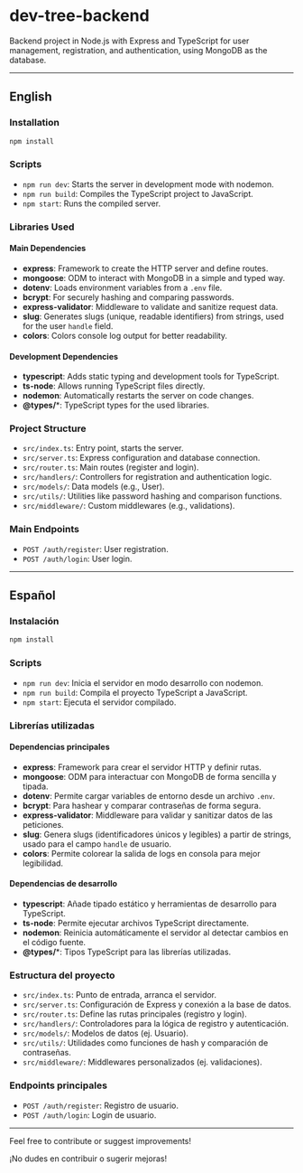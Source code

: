 # dev-tree-backend

Backend project in Node.js with Express and TypeScript for user management, registration, and authentication, using MongoDB as the database.

---

## English

### Installation

```bash
npm install
```

### Scripts

- `npm run dev`: Starts the server in development mode with nodemon.
- `npm run build`: Compiles the TypeScript project to JavaScript.
- `npm start`: Runs the compiled server.

### Libraries Used

#### Main Dependencies

- **express**: Framework to create the HTTP server and define routes.
- **mongoose**: ODM to interact with MongoDB in a simple and typed way.
- **dotenv**: Loads environment variables from a `.env` file.
- **bcrypt**: For securely hashing and comparing passwords.
- **express-validator**: Middleware to validate and sanitize request data.
- **slug**: Generates slugs (unique, readable identifiers) from strings, used for the user `handle` field.
- **colors**: Colors console log output for better readability.

#### Development Dependencies

- **typescript**: Adds static typing and development tools for TypeScript.
- **ts-node**: Allows running TypeScript files directly.
- **nodemon**: Automatically restarts the server on code changes.
- **@types/***: TypeScript types for the used libraries.

### Project Structure

- `src/index.ts`: Entry point, starts the server.
- `src/server.ts`: Express configuration and database connection.
- `src/router.ts`: Main routes (register and login).
- `src/handlers/`: Controllers for registration and authentication logic.
- `src/models/`: Data models (e.g., User).
- `src/utils/`: Utilities like password hashing and comparison functions.
- `src/middleware/`: Custom middlewares (e.g., validations).

### Main Endpoints

- `POST /auth/register`: User registration.
- `POST /auth/login`: User login.

---

## Español

### Instalación

```bash
npm install
```

### Scripts

- `npm run dev`: Inicia el servidor en modo desarrollo con nodemon.
- `npm run build`: Compila el proyecto TypeScript a JavaScript.
- `npm start`: Ejecuta el servidor compilado.

### Librerías utilizadas

#### Dependencias principales

- **express**: Framework para crear el servidor HTTP y definir rutas.
- **mongoose**: ODM para interactuar con MongoDB de forma sencilla y tipada.
- **dotenv**: Permite cargar variables de entorno desde un archivo `.env`.
- **bcrypt**: Para hashear y comparar contraseñas de forma segura.
- **express-validator**: Middleware para validar y sanitizar datos de las peticiones.
- **slug**: Genera slugs (identificadores únicos y legibles) a partir de strings, usado para el campo `handle` de usuario.
- **colors**: Permite colorear la salida de logs en consola para mejor legibilidad.

#### Dependencias de desarrollo

- **typescript**: Añade tipado estático y herramientas de desarrollo para TypeScript.
- **ts-node**: Permite ejecutar archivos TypeScript directamente.
- **nodemon**: Reinicia automáticamente el servidor al detectar cambios en el código fuente.
- **@types/***: Tipos TypeScript para las librerías utilizadas.

### Estructura del proyecto

- `src/index.ts`: Punto de entrada, arranca el servidor.
- `src/server.ts`: Configuración de Express y conexión a la base de datos.
- `src/router.ts`: Define las rutas principales (registro y login).
- `src/handlers/`: Controladores para la lógica de registro y autenticación.
- `src/models/`: Modelos de datos (ej. Usuario).
- `src/utils/`: Utilidades como funciones de hash y comparación de contraseñas.
- `src/middleware/`: Middlewares personalizados (ej. validaciones).

### Endpoints principales

- `POST /auth/register`: Registro de usuario.
- `POST /auth/login`: Login de usuario.

---

Feel free to contribute or suggest improvements!

¡No dudes en contribuir o sugerir mejoras!
